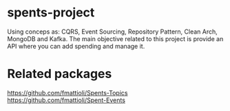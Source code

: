 # spents-project
Using conceps as: CQRS, Event Sourcing, Repository Pattern, Clean Arch, MongoDB and Kafka. The main objective related to this project is provide an API where you can add spending and manage it.

# Related packages
https://github.com/fmattioli/Spents-Topics
https://github.com/fmattioli/Spent-Events
